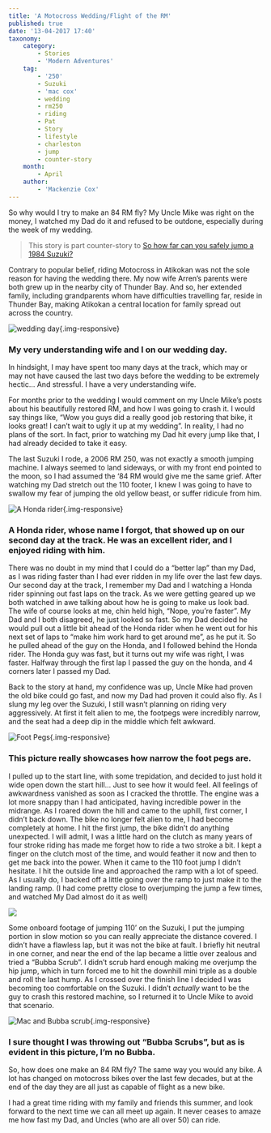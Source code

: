 ```yaml
---
title: 'A Motocross Wedding/Flight of the RM'
published: true
date: '13-04-2017 17:40'
taxonomy:
    category:
        - Stories
        - 'Modern Adventures'
    tag:
        - '250'
        - Suzuki
        - 'mac cox'
        - wedding
        - rm250
        - riding
        - Pat
        - Story
        - lifestyle
        - charleston
        - jump
        - counter-story
    month:
        - April
    author:
        - 'Mackenzie Cox'
---
```


So why would I try to make an 84 RM fly? My Uncle Mike was right on the money, I watched my Dad do it and refused to be outdone, especially during the week of my wedding.

> This story is part counter-story to [So how far can you safely jump a 1984 Suzuki?](http://localhost/vintagemoto.ca/notes/jumping-big-at-charleston)

Contrary to popular belief, riding Motocross in Atikokan was not the sole reason for having the wedding there. My now wife Arren’s parents were both grew up in the nearby city of Thunder Bay. And so, her extended family, including grandparents whom have difficulties travelling far, reside in Thunder Bay, making Atikokan a central location for family spread out across the country. 

![wedding day](wedding.jpg){.img-responsive}
### My very understanding wife and I on our wedding day.

In hindsight, I may have spent too many days at the track, which may or may not have caused the last two days before the wedding to be extremely hectic… And stressful. I have a very understanding wife.

For months prior to the wedding I would comment on my Uncle Mike’s posts about his beautifully restored RM, and how I was going to crash it. I would say things like, “Wow you guys did a really good job restoring that bike, it looks great! I can’t wait to ugly it up at my wedding”. In reality, I had no plans of the sort. In fact, prior to watching my Dad hit every jump like that, I had already decided to take it easy.

The last Suzuki I rode, a 2006 RM 250, was not exactly a smooth jumping machine. I always seemed to land sideways, or with my front end pointed to the moon, so I had assumed the ‘84 RM would give me the same grief. After watching my Dad stretch out the 110 footer, I knew I was going to have to swallow my fear of jumping the old yellow beast, or suffer ridicule from him.

![A Honda rider](honda-rider.jpg?cropResize800,800){.img-responsive}
### A Honda rider, whose name I forgot, that showed up on our second day at the track. He was an excellent rider, and I enjoyed riding with him.

There was no doubt in my mind that I could do a “better lap” than my Dad, as I was riding faster than I had ever ridden in my life over the last few days. Our second day at the track, I remember my Dad and I watching a Honda rider spinning out fast laps on the track. As we were getting geared up we both watched in awe talking about how he is going to make us look bad. The wife of course looks at me, chin held high, “Nope, you’re faster”. My Dad and I both disagreed, he just looked so fast. So my Dad decided he would pull out a little bit ahead of the Honda rider when he went out for his next set of laps to “make him work hard to get around me”, as he put it. So he pulled ahead of the guy on the Honda, and I followed behind the Honda rider. The Honda guy was fast, but it turns out my wife was right, I was faster. Halfway through the first lap I passed the guy on the honda, and 4 corners later I passed my Dad.

Back to the story at hand, my confidence was up, Uncle Mike had proven the old bike could go fast, and now my Dad had proven it could also fly. As I slung my leg over the Suzuki, I still wasn’t planning on riding very aggressively. At first it felt alien to me, the footpegs were incredibly narrow, and the seat had a deep dip in the middle which felt awkward. 

![Foot Pegs](foot-pegs.jpg?cropResize800,800){.img-responsive}
### This picture really showcases how narrow the foot pegs are.

I pulled up to the start line, with some trepidation, and decided to just hold it wide open down the start hill… Just to see how it would feel. All feelings of awkwardness vanished as soon as I cracked the throttle. The engine was a lot more snappy than I had anticipated, having incredible power in the midrange. As I roared down the hill and came to the uphill, first corner, I didn’t back down. The bike no longer felt alien to me, I had become completely at home. I hit the first jump, the bike didn’t do anything unexpected. I will admit, I was a little hard on the clutch as many years of four stroke riding has made me forget how to ride a two stroke a bit. I kept a finger on the clutch most of the time, and would feather it now and then to get me back into the power. When it came to the 110 foot jump I didn’t hesitate. I hit the outside line and approached the ramp with a lot of speed. As I usually do, I backed off a little going over the ramp to just make it to the landing ramp. (I had come pretty close to overjumping the jump a few times, and watched My Dad almost do it as well)

![](https://youtu.be/xXik70IrQBw)

Some onboard footage of jumping 110’ on the Suzuki, I put the jumping portion in slow motion so you can really appreciate the distance covered.
I didn’t have a flawless lap, but it was not the bike at fault. I briefly hit neutral in one corner, and near the end of the lap became a little over zealous and tried a “Bubba Scrub”. I didn’t scrub hard enough making me overjump the hip jump, which in turn forced me to hit the downhill mini triple as a double and roll the last hump. As I crossed over the finish line I decided I was becoming too comfortable on the Suzuki. I didn’t *actually* want to be the guy to crash this restored machine, so I returned it to Uncle Mike to avoid that scenario.

![Mac and Bubba scrub](scrub.jpg){.img-responsive}
### I sure thought I was throwing out “Bubba Scrubs”, but as is evident in this picture, I’m no Bubba.

So, how does one make an 84 RM fly? The same way you would any bike. A lot has changed on motocross bikes over the last few decades, but at the end of the day they are all just as capable of flight as a new bike.

I had a great time riding with my family and friends this summer, and look forward to the next time we can all meet up again. It never ceases to amaze me how fast my Dad, and Uncles (who are all over 50) can ride. 
